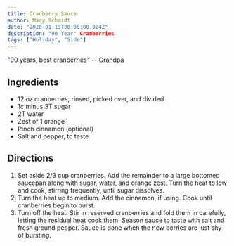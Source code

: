 ```yaml
---
title: Cranberry Sauce
author: Mary Schmidt
date: "2020-01-19T00:00:00.824Z"
description: "90 Year" Cranberries
tags: ["Holiday", "Side"]
---
```


"90 years, best cranberries" -- Grandpa

## Ingredients

- 12 oz cranberries, rinsed, picked over, and divided 
- 1c minus 3T sugar
- 2T water
- Zest of 1 orange
- Pinch cinnamon (optional) 
- Salt and pepper, to taste

## Directions

1. Set aside 2/3 cup cranberries. Add the remainder to a large bottomed saucepan along with sugar, water, and orange zest. Turn the heat to low and cook, stirring frequently, until sugar dissolves.
2. Turn the heat up to medium. Add the cinnamon, if using. Cook until cranberries begin to burst. 
3. Turn off the heat. Stir in reserved cranberries and fold them in carefully, letting the residual heat cook them. Season sauce to taste with salt and fresh ground pepper. Sauce is done when the new berries are just shy of bursting.